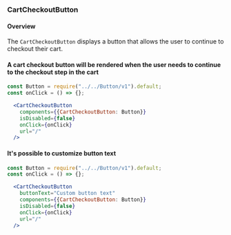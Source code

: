 ### CartCheckoutButton

#### Overview
The `CartCheckoutButton` displays a button that allows the user to continue to checkout their cart.

#### A cart checkout button will be rendered when the user needs to continue to the checkout step in the cart
```jsx
const Button = require("../../Button/v1").default;
const onClick = () => {};

  <CartCheckoutButton
    components={{CartCheckoutButton: Button}}
    isDisabled={false}
    onClick={onClick}
    url="/"
  />
```

#### It's possible to customize button text
```jsx
const Button = require("../../Button/v1").default;
const onClick = () => {};

  <CartCheckoutButton
    buttonText="Custom button text"
    components={{CartCheckoutButton: Button}}
    isDisabled={false}
    onClick={onClick}
    url="/"
  />
```
